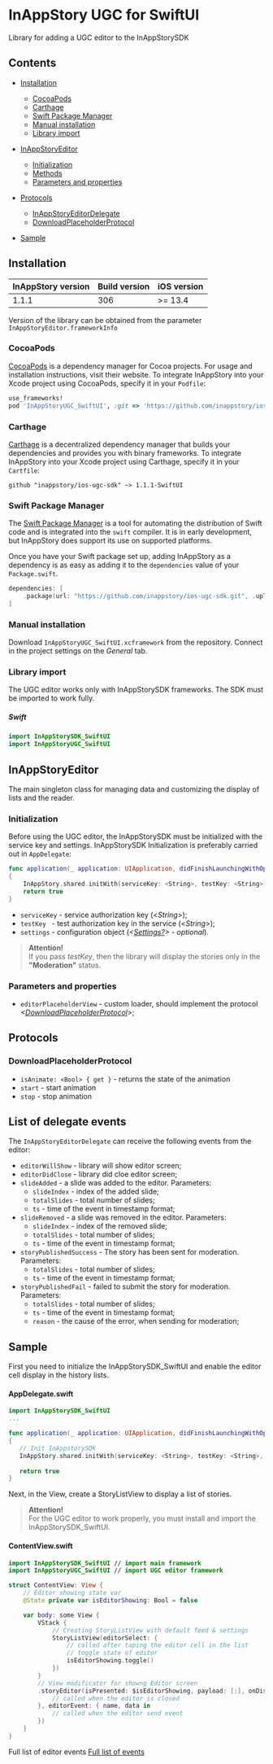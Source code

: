 # InAppStory UGC for SwiftUI

Library for adding a UGC editor to the InAppStorySDK

## Contents

* [Installation](https://github.com/inappstory/ios-ugc-sdk/tree/SwiftUI#Installation)
	* [CocoaPods](https://github.com/inappstory/ios-ugc-sdk/tree/SwiftUI#CocoaPods)
	* [Carthage](https://github.com/inappstory/ios-ugc-sdk/tree/SwiftUI#Carthage)
	* [Swift Package Manager](https://github.com/inappstory/ios-ugc-sdk/tree/SwiftUI#Swift-Package-Manager)
	* [Manual installation](https://github.com/inappstory/ios-ugc-sdk/tree/SwiftUI#Manual-installation)
	* [Library import](https://github.com/inappstory/ios-ugc-sdk/tree/SwiftUI#Library-import)
* [InAppStoryEditor](https://github.com/inappstory/ios-ugc-sdk/tree/SwiftUI#InAppStory)
	* [Initialization](https://github.com/inappstory/ios-ugc-sdk/tree/SwiftUI#Initialization)
	* [Methods](https://github.com/inappstory/ios-ugc-sdk/tree/SwiftUI#Methods)
	* [Parameters and properties](https://github.com/inappstory/ios-ugc-sdk/tree/SwiftUI#Parameters-and-properties)
* [Protocols](https://github.com/inappstory/ios-ugc-sdk/tree/SwiftUI#Protocols)
	* [InAppStoryEditorDelegate](https://github.com/inappstory/ios-ugc-sdk/tree/SwiftUI#InAppStoryEditorDelegate)
	* [DownloadPlaceholderProtocol](https://github.com/inappstory/ios-ugc-sdk/tree/SwiftUI#DownloadPlaceholderProtocol)

* [Sample](https://github.com/inappstory/ios-ugc-sdk/tree/SwiftUI#Sample)

## Installation

| InAppStory version | Build version | iOS version |
|--------------------|---------------|-------------|
| 1.1.1              | 306           | >= 13.4     |

Version of the library can be obtained from the parameter `InAppStoryEditor.frameworkInfo`


### CocoaPods

[CocoaPods](https://cocoapods.org) is a dependency manager for Cocoa projects. For usage and installation instructions, visit their website. To integrate InAppStory into your Xcode project using CocoaPods, specify it in your `Podfile`:

```ruby
use_frameworks!
pod 'InAppStoryUGC_SwiftUI', :git => 'https://github.com/inappstory/ios-ugc-sdk.git', :tag => '1.1.1-SwiftUI'
```

### Carthage

[Carthage](https://github.com/Carthage/Carthage) is a decentralized dependency manager that builds your dependencies and provides you with binary frameworks. To integrate InAppStory into your Xcode project using Carthage, specify it in your `Cartfile`:

```ogdl
github "inappstory/ios-ugc-sdk" ~> 1.1.1-SwiftUI
```

### Swift Package Manager

The [Swift Package Manager](https://swift.org/package-manager/) is a tool for automating the distribution of Swift code and is integrated into the `swift` compiler. It is in early development, but InAppStory does support its use on supported platforms.

Once you have your Swift package set up, adding InAppStory as a dependency is as easy as adding it to the `dependencies` value of your `Package.swift`.

```swift
dependencies: [
    .package(url: "https://github.com/inappstory/ios-ugc-sdk.git", .upToNextMajor(from: "1.1.1-SwiftUI"))
]
```

### Manual installation

Download `InAppStoryUGC_SwiftUI.xcframework` from the repository. Connect in the project settings on the *General* tab.


### Library import

The UGC editor works only with InAppStorySDK frameworks. The SDK must be imported to work fully.

##### Swift

```swift
import InAppStorySDK_SwiftUI
import InAppStoryUGC_SwiftUI
```

## InAppStoryEditor

The main singleton class for managing data and customizing the display of lists and the reader.

### Initialization

Before using the UGC editor, the InAppStorySDK must be initialized with the service key and settings.
InAppStorySDK Initialization is preferably carried out in `AppDelegate`: 

```swift
func application(_ application: UIApplication, didFinishLaunchingWithOptions launchOptions: [UIApplication.LaunchOptionsKey: Any]?) -> Bool 
{
	InAppStory.shared.initWith(serviceKey: <String>, testKey: <String>, settings: <Settings?>)
	return true
}
```

* `serviceKey` - service authorization key (\<*String*>); 
* `testKey ` - test authorization key in the service (\<*String*>);  
* `settings` - configuration object (*<[Settings?](https://github.com/inappstory/ios-ugc-sdk/tree/SwiftUI#Settings)>* - *optional*).

>**Attention!**  
>If you pass *testKey*, then the library will display the stories only in the **"Moderation"** status.

### Parameters and properties
* `editorPlaceholderView` - custom loader, should implement the protocol *<[DownloadPlaceholderProtocol](https://github.com/inappstory/ios-ugc-sdk/tree/SwiftUI#DownloadPlaceholderProtocol)>*;

## Protocols

### DownloadPlaceholderProtocol  

* `isAnimate: <Bool> { get }` - returns the state of the animation
* `start` - start animation
* `stop` - stop animation

## List of delegate events

The `InAppStoryEditorDelegate` can receive the following events from the editor:

* `editorWillShow` - library will show editor screen;
* `editorDidClose` - library did cloe editor screen;
* `slideAdded` - a slide was added to the editor. Parameters:
    * `slideIndex` - index of the added slide;
    * `totalSlides` - total number of slides;
    * `ts` - time of the event in timestamp format;
* `slideRemoved` - a slide was removed in the editor. Parameters:
    * `slideIndex` - index of the removed slide;
    * `totalSlides` - total number of slides;
    * `ts` - time of the event in timestamp format;
* `storyPublishedSuccess` - The story has been sent for moderation. Parameters:
    * `totalSlides` - total number of slides;
    * `ts` - time of the event in timestamp format;
* `storyPublishedFail` - failed to submit the story for moderation. Parameters:
    * `totalSlides` - total number of slides;
    * `ts` - time of the event in timestamp format;
    * `reason` - the cause of the error, when sending for moderation;


## Sample

First you need to initialize the InAppStorySDK_SwiftUI and enable the editor cell display in the history lists.

#### AppDelegate.swift
```swift
import InAppStorySDK_SwiftUI
...

func application(_ application: UIApplication, didFinishLaunchingWithOptions launchOptions: [UIApplication.LaunchOptionsKey: Any]?) -> Bool 
{
   // Init InAppstorySDK
   InAppStory.shared.initWith(serviceKey: <String>, testKey: <String>, settings: <Settings?>)
   
   return true
}
```

Next, in the View, create a StoryListView to display a list of stories.

>**Attention!**  
>For the UGC editor to work properly, you must install and import the InAppStorySDK_SwiftUI.

#### ContentView.swift
```swift
import InAppStorySDK_SwiftUI // import main framework
import InAppStoryUGC_SwiftUI // import UGC editor framework

struct ContentView: View {
    // Editor showing state var
    @State private var isEditorShowing: Bool = false

    var body: some View {
        VStack {
            // Creating StoryListView with default feed & settings
            StoryListView(editorSelect: {
                // called after taping the editor cell in the list
                // toggle state of editor
                isEditorShowing.toggle()
            })
        }
        // View modificator for showng Editor screen
        .storyEditor(isPresented: $isEditorShowing, payload: [:], onDismiss: {
            // сalled when the editor is closed
        }, editorEvent: { name, data in
            // сalled when the editor send event
        })
    }
}
```

Full list of editor events [Full list of events](https://github.com/inappstory/ios-ugc-sdk/tree/SwiftUI#ListOfDelegateEvents)
